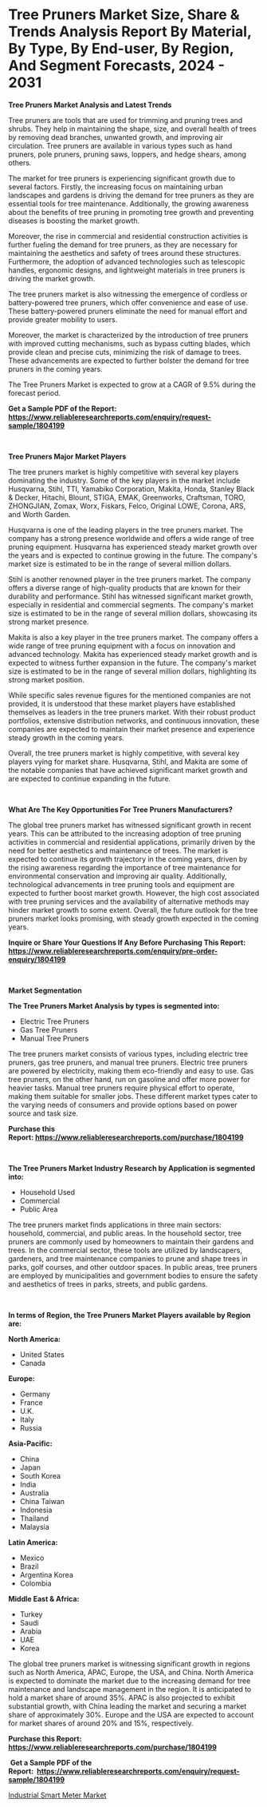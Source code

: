 <p><h1>Tree Pruners Market Size, Share & Trends Analysis Report By Material, By Type, By End-user, By Region, And Segment Forecasts, 2024 - 2031</h1></p><p><strong>Tree Pruners Market Analysis and Latest Trends</strong></p>
<p><p>Tree pruners are tools that are used for trimming and pruning trees and shrubs. They help in maintaining the shape, size, and overall health of trees by removing dead branches, unwanted growth, and improving air circulation. Tree pruners are available in various types such as hand pruners, pole pruners, pruning saws, loppers, and hedge shears, among others.</p><p>The market for tree pruners is experiencing significant growth due to several factors. Firstly, the increasing focus on maintaining urban landscapes and gardens is driving the demand for tree pruners as they are essential tools for tree maintenance. Additionally, the growing awareness about the benefits of tree pruning in promoting tree growth and preventing diseases is boosting the market growth.</p><p>Moreover, the rise in commercial and residential construction activities is further fueling the demand for tree pruners, as they are necessary for maintaining the aesthetics and safety of trees around these structures. Furthermore, the adoption of advanced technologies such as telescopic handles, ergonomic designs, and lightweight materials in tree pruners is driving the market growth.</p><p>The tree pruners market is also witnessing the emergence of cordless or battery-powered tree pruners, which offer convenience and ease of use. These battery-powered pruners eliminate the need for manual effort and provide greater mobility to users.</p><p>Moreover, the market is characterized by the introduction of tree pruners with improved cutting mechanisms, such as bypass cutting blades, which provide clean and precise cuts, minimizing the risk of damage to trees. These advancements are expected to further bolster the demand for tree pruners in the coming years.</p><p>The Tree Pruners Market is expected to grow at a CAGR of 9.5% during the forecast period.</p></p>
<p><strong>Get a Sample PDF of the Report:&nbsp; <a href="https://www.reliableresearchreports.com/enquiry/request-sample/1804199">https://www.reliableresearchreports.com/enquiry/request-sample/1804199</a></strong></p>
<p>&nbsp;</p>
<p><strong>Tree Pruners Major Market Players</strong></p>
<p><p>The tree pruners market is highly competitive with several key players dominating the industry. Some of the key players in the market include Husqvarna, Stihl, TTI, Yamabiko Corporation, Makita, Honda, Stanley Black & Decker, Hitachi, Blount, STIGA, EMAK, Greenworks, Craftsman, TORO, ZHONGJIAN, Zomax, Worx, Fiskars, Felco, Original LOWE, Corona, ARS, and Worth Garden.</p><p>Husqvarna is one of the leading players in the tree pruners market. The company has a strong presence worldwide and offers a wide range of tree pruning equipment. Husqvarna has experienced steady market growth over the years and is expected to continue growing in the future. The company's market size is estimated to be in the range of several million dollars.</p><p>Stihl is another renowned player in the tree pruners market. The company offers a diverse range of high-quality products that are known for their durability and performance. Stihl has witnessed significant market growth, especially in residential and commercial segments. The company's market size is estimated to be in the range of several million dollars, showcasing its strong market presence.</p><p>Makita is also a key player in the tree pruners market. The company offers a wide range of tree pruning equipment with a focus on innovation and advanced technology. Makita has experienced steady market growth and is expected to witness further expansion in the future. The company's market size is estimated to be in the range of several million dollars, highlighting its strong market position.</p><p>While specific sales revenue figures for the mentioned companies are not provided, it is understood that these market players have established themselves as leaders in the tree pruners market. With their robust product portfolios, extensive distribution networks, and continuous innovation, these companies are expected to maintain their market presence and experience steady growth in the coming years.</p><p>Overall, the tree pruners market is highly competitive, with several key players vying for market share. Husqvarna, Stihl, and Makita are some of the notable companies that have achieved significant market growth and are expected to continue expanding in the future.</p></p>
<p>&nbsp;</p>
<p><strong>What Are The Key Opportunities For Tree Pruners Manufacturers?</strong></p>
<p><p>The global tree pruners market has witnessed significant growth in recent years. This can be attributed to the increasing adoption of tree pruning activities in commercial and residential applications, primarily driven by the need for better aesthetics and maintenance of trees. The market is expected to continue its growth trajectory in the coming years, driven by the rising awareness regarding the importance of tree maintenance for environmental conservation and improving air quality. Additionally, technological advancements in tree pruning tools and equipment are expected to further boost market growth. However, the high cost associated with tree pruning services and the availability of alternative methods may hinder market growth to some extent. Overall, the future outlook for the tree pruners market looks promising, with steady growth expected in the coming years.</p></p>
<p><strong>Inquire or Share Your Questions If Any Before Purchasing This Report: <a href="https://www.reliableresearchreports.com/enquiry/pre-order-enquiry/1804199">https://www.reliableresearchreports.com/enquiry/pre-order-enquiry/1804199</a></strong></p>
<p>&nbsp;</p>
<p><strong>Market Segmentation</strong></p>
<p><strong>The Tree Pruners Market Analysis by types is segmented into:</strong></p>
<p><ul><li>Electric Tree Pruners</li><li>Gas Tree Pruners</li><li>Manual Tree Pruners</li></ul></p>
<p><p>The tree pruners market consists of various types, including electric tree pruners, gas tree pruners, and manual tree pruners. Electric tree pruners are powered by electricity, making them eco-friendly and easy to use. Gas tree pruners, on the other hand, run on gasoline and offer more power for heavier tasks. Manual tree pruners require physical effort to operate, making them suitable for smaller jobs. These different market types cater to the varying needs of consumers and provide options based on power source and task size.</p></p>
<p><strong>Purchase this Report:&nbsp;<a href="https://www.reliableresearchreports.com/purchase/1804199">https://www.reliableresearchreports.com/purchase/1804199</a></strong></p>
<p>&nbsp;</p>
<p><strong>The Tree Pruners Market Industry Research by Application is segmented into:</strong></p>
<p><ul><li>Household Used</li><li>Commercial</li><li>Public Area</li></ul></p>
<p><p>The tree pruners market finds applications in three main sectors: household, commercial, and public areas. In the household sector, tree pruners are commonly used by homeowners to maintain their gardens and trees. In the commercial sector, these tools are utilized by landscapers, gardeners, and tree maintenance companies to prune and shape trees in parks, golf courses, and other outdoor spaces. In public areas, tree pruners are employed by municipalities and government bodies to ensure the safety and aesthetics of trees in parks, streets, and public gardens.</p></p>
<p>&nbsp;</p>
<p><strong>In terms of Region, the Tree Pruners Market Players available by Region are:</strong></p>
<p>
    <p> <strong> North America: </strong>
        <ul>
            <li>United States</li>
            <li>Canada</li>
        </ul>
        </p> 
    <p> <strong> Europe: </strong>
        <ul>
            <li>Germany</li>
            <li>France</li>
            <li>U.K.</li>
            <li>Italy</li>
            <li>Russia</li>
        </ul>
        </p> 
    <p> <strong> Asia-Pacific: </strong>
        <ul>
            <li>China</li>
            <li>Japan</li>
            <li>South Korea</li>
            <li>India</li>
            <li>Australia</li>
            <li>China Taiwan</li>
            <li>Indonesia</li>
            <li>Thailand</li>
            <li>Malaysia</li>
        </ul>
        </p> 
    <p> <strong> Latin America: </strong>
        <ul>
            <li>Mexico</li>
            <li>Brazil</li>
            <li>Argentina Korea</li>
            <li>Colombia</li>
        </ul>
        </p> 
    <p> <strong> Middle East & Africa: </strong>
        <ul>
            <li>Turkey</li>
            <li>Saudi</li>
            <li>Arabia</li>
            <li>UAE</li>
            <li>Korea</li>
        </ul>
    </p>
    </p>
<p><p>The global tree pruners market is witnessing significant growth in regions such as North America, APAC, Europe, the USA, and China. North America is expected to dominate the market due to the increasing demand for tree maintenance and landscape management in the region. It is anticipated to hold a market share of around 35%. APAC is also projected to exhibit substantial growth, with China leading the market and securing a market share of approximately 30%. Europe and the USA are expected to account for market shares of around 20% and 15%, respectively.</p></p>
<p><strong>Purchase this Report: <a href="https://www.reliableresearchreports.com/purchase/1804199">https://www.reliableresearchreports.com/purchase/1804199</a></strong></p>
<p>&nbsp;<strong>Get a Sample PDF of the Report:&nbsp;&nbsp;<a href="https://www.reliableresearchreports.com/enquiry/request-sample/1804199">https://www.reliableresearchreports.com/enquiry/request-sample/1804199</a></strong></p>
<p><strong></strong></p>
<p><p><a href="https://github.com/BryceTownsendr/Market-Research-Report-List-2/blob/main/industrial-smart-meter-market.md">Industrial Smart Meter Market</a></p></p>
